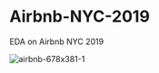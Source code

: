 # Airbnb-NYC-2019
EDA on Airbnb NYC 2019

![airbnb-678x381-1](https://user-images.githubusercontent.com/111626329/226104694-233c91f9-4b50-495a-b276-2d5b06fd00a1.jpeg)
